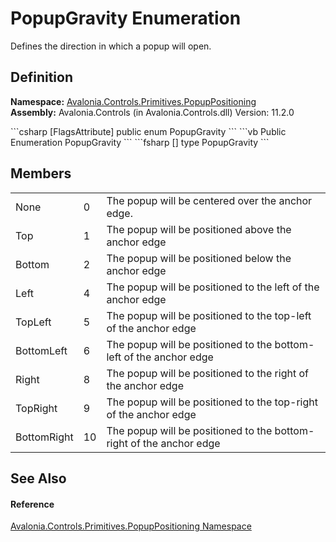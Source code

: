 # PopupGravity Enumeration


Defines the direction in which a popup will open.



## Definition
**Namespace:** <a href="N_Avalonia_Controls_Primitives_PopupPositioning">Avalonia.Controls.Primitives.PopupPositioning</a>  
**Assembly:** Avalonia.Controls (in Avalonia.Controls.dll) Version: 11.2.0

<Tabs groupId="api-code-preview">
<TabItem value="csharp" label="C#">
```csharp
[FlagsAttribute]
public enum PopupGravity
```
</TabItem>
<TabItem value="vb" label="VB">
```vb
<FlagsAttribute>
Public Enumeration PopupGravity
```
</TabItem>
<TabItem value="fsharp" label="F#">
```fsharp
[<FlagsAttribute>]
type PopupGravity
```
</TabItem>
</Tabs>



## Members
<table>
<tr>
<td>None</td>
<td>0</td>
<td>The popup will be centered over the anchor edge.</td>
</tr>
<tr>
<td>Top</td>
<td>1</td>
<td>The popup will be positioned above the anchor edge</td>
</tr>
<tr>
<td>Bottom</td>
<td>2</td>
<td>The popup will be positioned below the anchor edge</td>
</tr>
<tr>
<td>Left</td>
<td>4</td>
<td>The popup will be positioned to the left of the anchor edge</td>
</tr>
<tr>
<td>TopLeft</td>
<td>5</td>
<td>The popup will be positioned to the top-left of the anchor edge</td>
</tr>
<tr>
<td>BottomLeft</td>
<td>6</td>
<td>The popup will be positioned to the bottom-left of the anchor edge</td>
</tr>
<tr>
<td>Right</td>
<td>8</td>
<td>The popup will be positioned to the right of the anchor edge</td>
</tr>
<tr>
<td>TopRight</td>
<td>9</td>
<td>The popup will be positioned to the top-right of the anchor edge</td>
</tr>
<tr>
<td>BottomRight</td>
<td>10</td>
<td>The popup will be positioned to the bottom-right of the anchor edge</td>
</tr>
</table>

## See Also


#### Reference
<a href="N_Avalonia_Controls_Primitives_PopupPositioning">Avalonia.Controls.Primitives.PopupPositioning Namespace</a>  
